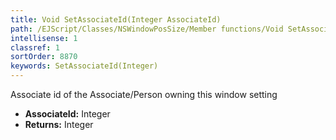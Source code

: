 ```yaml
---
title: Void SetAssociateId(Integer AssociateId)
path: /EJScript/Classes/NSWindowPosSize/Member functions/Void SetAssociateId(Integer p_0)
intellisense: 1
classref: 1
sortOrder: 8870
keywords: SetAssociateId(Integer)
---
```



Associate id of the Associate/Person owning this window setting



* **AssociateId:** Integer
* **Returns:** Integer



